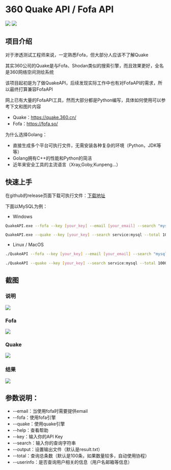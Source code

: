 # 360 Quake API / Fofa API

![](https://img.shields.io/badge/Version-0.1-blue.svg)
![](https://img.shields.io/badge/Golang-1.15-blue.svg)

## 项目介绍

对于渗透测试工程师来说，一定熟悉Fofa，但大部分人应该不了解Quake

其实360公司的Quake是与Fofa、Shodan类似的搜索引擎，而且效果更好，全名是360网络空间测绘系统

该项目起初是为了做QuakeAPI，后续发现实际工作中也有对FofaAPI的需求，所以最终打算兼容FofaAPI

网上已有大量的FofaAPI工具，然而大部分都是Python编写，具体如何使用可以参考下文和图片内容

- Quake：https://quake.360.cn/
- Fofa：https://fofa.so/

为什么选择Golang：

- 直接生成多个平台可执行文件，无需安装各种复杂的环境（Python，JDK等等）
- Golang拥有C++的性能和Python的简洁
- 近年来安全工具的主流语言（Xray,Goby,Kunpeng...）

## 快速上手

在github的release页面下载可执行文件：[下载地址](https://github.com/EmYiQing/QuakeAPI/releases)

下面以MySQL为例：

- Windows

```bash
QuakeAPI.exe --fofa --key [your_key] --email [your_email] --search "mysql" --total 1000 --output result.txt
```

```bash
QuakeAPI.exe --quake --key [your_key] --search service:mysql --total 1000 --output result.txt
```

- Linux / MacOS

```bash
./QuakeAPI --fofa --key [your_key] --email [your_email] --search "mysql" --total 1000 --output result.txt
```

```bash
./QuakeAPI --quake --key [your_key] --search service:mysql --total 1000 --output result.txt
```

## 截图

### 说明
![](https://xuyiqing-1257927651.cos.ap-beijing.myqcloud.com/quake/quake-0.png)

### Fofa
![](https://xuyiqing-1257927651.cos.ap-beijing.myqcloud.com/quake/fofa-1.png)

### Quake
![](https://xuyiqing-1257927651.cos.ap-beijing.myqcloud.com/quake/quake-1.png)

### 结果
![](https://xuyiqing-1257927651.cos.ap-beijing.myqcloud.com/quake/result.png)

## 参数说明：
- --email：当使用fofa时需要提供email
- --fofa：使用fofa引擎
- --quake：使用quake引擎
- --help：查看帮助
- --key：输入你的API Key
- --search：输入你的查询字符串
- --output：设置输出文件（默认是result.txt）
- --total：查询总条数（默认是100条，如果数量较多，自动使用协程）
- --userinfo：是否查询用户相关的信息（用户名邮箱等信息）